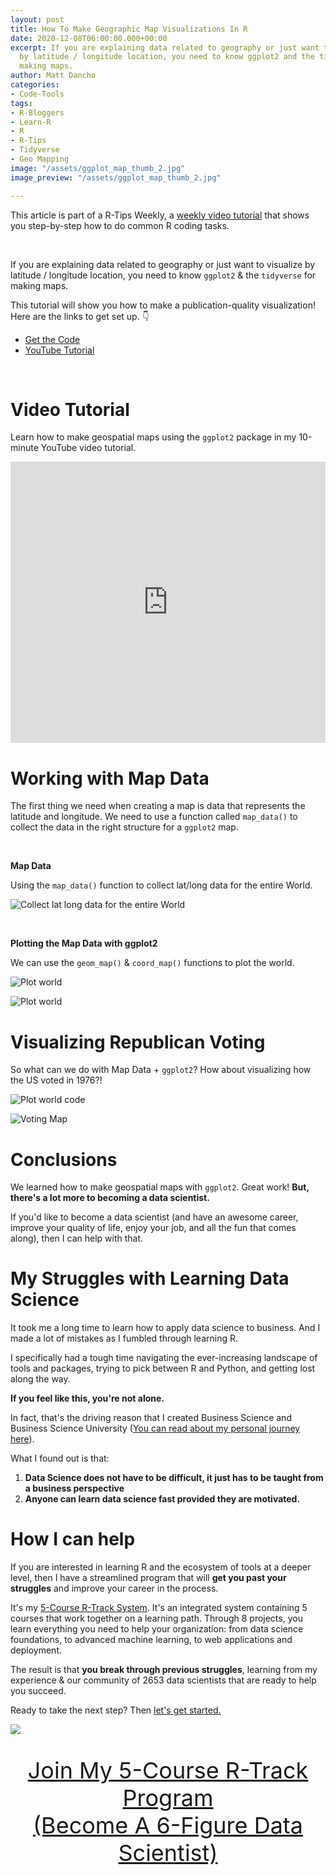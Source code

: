 ```yaml
---
layout: post
title: How To Make Geographic Map Visualizations In R
date: 2020-12-08T06:00:00.000+00:00
excerpt: If you are explaining data related to geography or just want to visualize
  by latitude / longitude location, you need to know ggplot2 and the tidyverse for
  making maps.
author: Matt Dancho
categories:
- Code-Tools
tags:
- R-Bloggers
- Learn-R
- R
- R-Tips
- Tidyverse
- Geo Mapping
image: "/assets/ggplot_map_thumb_2.jpg"
image_preview: "/assets/ggplot_map_thumb_2.jpg"

---
```

This article is part of a R-Tips Weekly, a [weekly video tutorial](https://learn.business-science.io/r-tips-newsletter) that shows you step-by-step how to do common R coding tasks.

<br/>

If you are explaining data related to geography or just want to visualize by latitude / longitude location, you need to know `ggplot2` & the `tidyverse` for making maps.

This tutorial will show you how to make a publication-quality visualization! Here are the links to get set up. 👇

* [Get the Code](https://learn.business-science.io/r-tips-newsletter)
* [YouTube Tutorial](https://youtu.be/D5OBWBM5kwk)

<br>


# Video Tutorial

Learn how to make geospatial maps using the `ggplot2`  package in my 10-minute YouTube video tutorial.

<iframe width="100%" height="450" src="https://www.youtube.com/embed/D5OBWBM5kwk" title="YouTube video player" frameborder="0" allow="accelerometer; autoplay; clipboard-write; encrypted-media; gyroscope; picture-in-picture" allowfullscreen></iframe>

# Working with Map Data

The first thing we need when creating a map is data that represents the latitude and longitude. We need to use a function called `map_data()` to collect the data in the right structure for a `ggplot2` map.

<br>

**Map Data**

Using the `map_data()` function to collect lat/long data for the entire World.

![Collect lat long data for the entire World](/assets/2020-12-08-geographic-map-visualization/map_data.jpg)

<br>

**Plotting the Map Data with ggplot2**

We can use the `geom_map()` & `coord_map()` functions to plot the world.

![Plot world](/assets/2020-12-08-geographic-map-visualization/geom_map.jpg)

![Plot world](/assets/2020-12-08-geographic-map-visualization/world_image.jpg)

# Visualizing Republican Voting

So what can we do with Map Data + `ggplot2`? How about visualizing how the US voted in 1976?!

![Plot world code](/assets/2020-12-08-geographic-map-visualization/full_code.jpg)

![Voting  Map](/assets/2020-12-08-geographic-map-visualization/voting_map.jpg)

# Conclusions

We learned how to make geospatial maps with `ggplot2`. Great work! **But, there's a lot more to becoming a data scientist.**

If you'd like to become a data scientist (and have an awesome career, improve your quality of life, enjoy your job, and all the fun that comes along), then I can help with that.

# My Struggles with Learning Data Science

It took me a long time to learn how to apply data science to business. And I made a lot of mistakes as I fumbled through learning R.

I specifically had a tough time navigating the ever-increasing landscape of tools and packages, trying to pick between R and Python, and getting lost along the way.

**If you feel like this, you're not alone.**

In fact, that's the driving reason that I created Business Science and Business Science University ([You can read about my personal journey here](https://www.business-science.io/business/2019/07/22/how-i-started-my-data-science-business.html)).

What I found out is that:

1. **Data Science does not have to be difficult, it just has to be taught from a business perspective**
2. **Anyone can learn data science fast provided they are motivated.**

# How I can help

If you are interested in learning R and the ecosystem of tools at a deeper level, then I have a streamlined program that will **get you past your struggles** and improve your career in the process.

It's my [5-Course R-Track System](https://university.business-science.io/p/5-course-bundle-machine-learning-web-apps-time-series/). It's an integrated system containing 5 courses that work together on a learning path. Through 8 projects, you learn everything you need to help your organization: from data science foundations, to advanced machine learning, to web applications and deployment.

The result is that **you break through previous struggles**, learning from my experience & our community of 2653 data scientists that are ready to help you succeed.

Ready to take the next step? Then [let's get started.](https://university.business-science.io/p/5-course-bundle-machine-learning-web-apps-time-series/)

![](/assets/rtrack_what_theyre_doing_2.jpg)

<p style="font-size: 36px;text-align: center;"><a href="https://university.business-science.io/p/5-course-bundle-machine-learning-web-apps-time-series">Join My 5-Course R-Track Program<br>(Become A 6-Figure Data Scientist)</a></p>